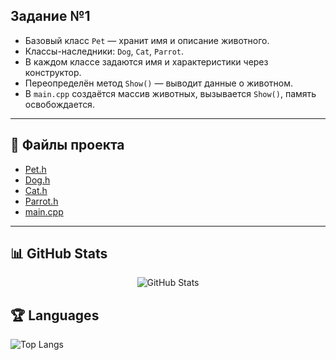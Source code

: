 ## Задание №1

- Базовый класс `Pet` — хранит имя и описание животного.
- Классы-наследники: `Dog`, `Cat`, `Parrot`.
- В каждом классе задаются имя и характеристики через конструктор.
- Переопределён метод `Show()` — выводит данные о животном.
- В `main.cpp` создаётся массив животных, вызывается `Show()`, память освобождается.

---

## 📁 Файлы проекта

- [Pet.h](./include/Pet.h)
- [Dog.h](./include/Dog.h)
- [Cat.h](./include/Cat.h)
- [Parrot.h](./include/Parrot.h)
- [main.cpp](./main.cpp)

---
## 📊 GitHub Stats

<p align="center">
  <img src="https://github-readme-stats.vercel.app/api?username=configbast1&show_icons=true&theme=tokyonight" alt="GitHub Stats"/>
</p>

## 🏆 Languages

![Top Langs](https://github-readme-stats.vercel.app/api/top-langs/?username=configbast1&layout=compact&theme=tokyonight)
